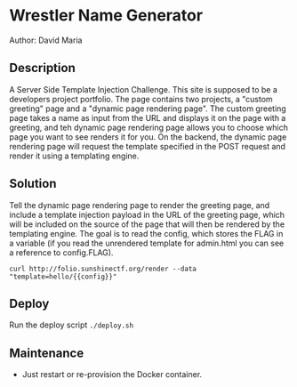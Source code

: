 # Wrestler Name Generator
Author: David Maria
## Description
A Server Side Template Injection Challenge. This site is supposed to be a developers project portfolio. The page contains two projects, a "custom greeting" page and a "dynamic page rendering page". The custom greeting page takes a name as input from the URL and displays it on the page with a greeting, and teh dynamic page rendering page allows you to choose which page you want to see renders it for you. On the backend, the dynamic page rendering page will request the template specified in the POST request and render it using a templating engine.
## Solution
Tell the dynamic page rendering page to render the greeting page, and include a template injection payload in the URL of the greeting page, which will be included on the source of the page that will then be rendered by the templating engine. The goal is to read the config, which stores the FLAG in a variable (if you read the unrendered template for admin.html you can see a reference to config.FLAG).

`curl http://folio.sunshinectf.org/render --data "template=hello/{{config}}"`
## Deploy
Run the deploy script
 ```./deploy.sh```
 ## Maintenance
- Just restart or re-provision the Docker container.

